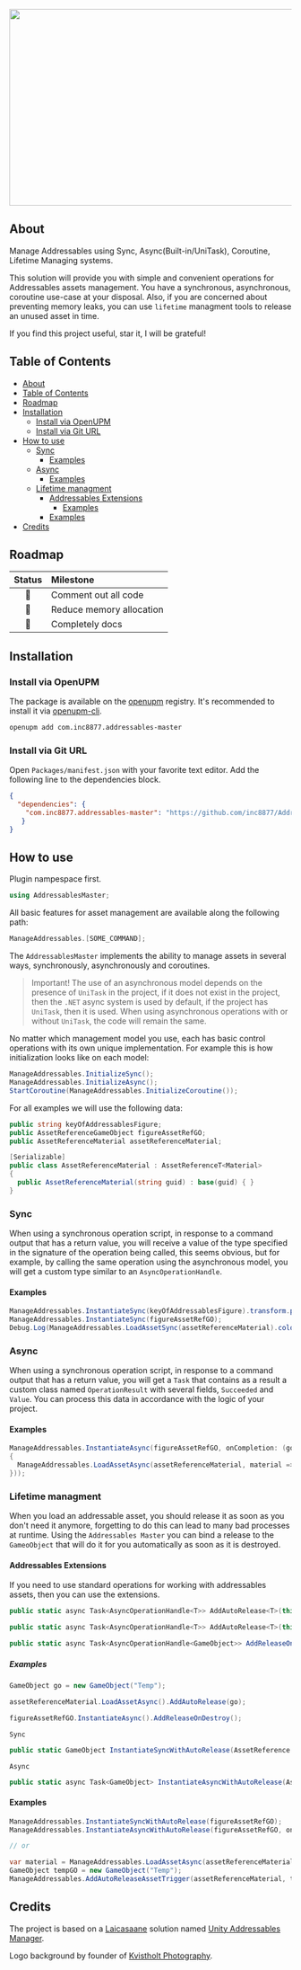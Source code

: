 <p align="center"><img src="https://user-images.githubusercontent.com/29813954/131343434-0b4c9271-7c13-49b6-a753-b084f1cd78cc.png" width="600" height="350" /> </p>

## About

Manage Addressables using Sync, Async(Built-in/UniTask), Coroutine, Lifetime Managing systems.

This solution will provide you with simple and convenient operations for Addressables assets management. You have a synchronous, asynchronous, coroutine use-case at your disposal. Also, if you are concerned about preventing memory leaks, you can use `lifetime` managment tools to release an unused asset in time.

If you find this project useful, star it, I will be grateful!

## Table of Contents
- [About](#about)
- [Table of Contents](#table-of-contents)
- [Roadmap](#roadmap)
- [Installation](#installation)
  - [Install via OpenUPM](#install-via-openupm)
  - [Install via Git URL](#install-via-git-url)
- [How to use](#how-to-use)
  - [Sync](#sync)
    - [Examples](#examples)
  - [Async](#async)
    - [Examples](#examples-1)
  - [Lifetime managment](#lifetime-managment)
    - [Addressables Extensions](#addressables-extensions)
      - [Examples](#examples-2)
    - [Examples](#examples-3)
- [Credits](#credits)

## Roadmap

|  Status   | Milestone                |
| :-------: | :----------------------- |
| :rocket:  | Comment out all code     |
| :rocket:  | Reduce memory allocation |
| :pushpin: | Completely docs          |

## Installation

### Install via OpenUPM

The package is available on the [openupm](https://openupm.com) registry. It's recommended to install it via [openupm-cli](https://github.com/openupm/openupm-cli).

```bash
openupm add com.inc8877.addressables-master
```

### Install via Git URL

Open `Packages/manifest.json` with your favorite text editor. Add the following line to the dependencies block.

```json
{
  "dependencies": {
    "com.inc8877.addressables-master": "https://github.com/inc8877/AddressablesMaster.git",
   }
}
```

## How to use

Plugin nampespace first.

```c#
using AddressablesMaster;
```

All basic features for asset management are available along the following path:

```c#
ManageAddressables.[SOME_COMMAND];
```

The `AddressablesMaster` implements the ability to manage assets in several ways, synchronously, asynchronously and coroutines.

> Important! The use of an asynchronous model depends on the presence of `UniTask` in the project, if it does not exist in the project, then the `.NET` async system is used by default, if the project has `UniTask`, then it is used. When using asynchronous operations with or without `UniTask`, the code will remain the same.

No matter which management model you use, each has basic control operations with its own unique implementation. For example this is how initialization looks like on each model:

```c#
ManageAddressables.InitializeSync();
ManageAddressables.InitializeAsync();
StartCoroutine(ManageAddressables.InitializeCoroutine());
```

For all examples we will use the following data:

```c#
public string keyOfAddressablesFigure;
public AssetReferenceGameObject figureAssetRefGO;
public AssetReferenceMaterial assetReferenceMaterial;

[Serializable]
public class AssetReferenceMaterial : AssetReferenceT<Material>
{
  public AssetReferenceMaterial(string guid) : base(guid) { }
}
```

### Sync

When using a synchronous operation script, in response to a command output that has a return value, you will receive a value of the type specified in the signature of the operation being called, this seems obvious, but for example, by calling the same operation using the asynchronous model, you will get a custom type similar to an `AsyncOperationHandle`.

#### Examples

```c#
ManageAddressables.InstantiateSync(keyOfAddressablesFigure).transform.position = Vector3.back;
ManageAddressables.InstantiateSync(figureAssetRefGO);
Debug.Log(ManageAddressables.LoadAssetSync(assetReferenceMaterial).color.a);
```

### Async

When using a synchronous operation script, in response to a command output that has a return value, you will get a `Task` that contains as a result a custom class named `OperationResult` with several fields, `Succeeded` and `Value`. You can process this data in accordance with the logic of your project.

#### Examples

```c#
ManageAddressables.InstantiateAsync(figureAssetRefGO, onCompletion: (go =>
{
  ManageAddressables.LoadAssetAsync(assetReferenceMaterial, material => go.GetComponent<MeshRenderer>().material = material);
}));
```

### Lifetime managment

When you load an addressable asset, you should release it as soon as you don't need it anymore, forgetting to do this can lead to many bad processes at runtime. Using the `Addressables Master` you can bind a release to the `GameoObject` that will do it for you automatically as soon as it is destroyed.

#### Addressables Extensions

If you need to use standard operations for working with addressables assets, then you can use the extensions.

```c#
public static async Task<AsyncOperationHandle<T>> AddAutoRelease<T>(this AsyncOperationHandle<T> operationHandle, GameObject targetGO)
```

```c#
public static async Task<AsyncOperationHandle<T>> AddAutoRelease<T>(this AsyncOperationHandle<T> operationHandle, GameObject targetGO, Action onCompletion)
```

```c#
public static async Task<AsyncOperationHandle<GameObject>> AddReleaseOnDestroy(this AsyncOperationHandle<GameObject> operationHandle)
```

##### Examples

```c#
GameObject go = new GameObject("Temp");

assetReferenceMaterial.LoadAssetAsync().AddAutoRelease(go);

figureAssetRefGO.InstantiateAsync().AddReleaseOnDestroy();
```

`Sync`

```c#
public static GameObject InstantiateSyncWithAutoRelease(AssetReference assetReference, Transform parent = null, bool inWorldSpace = false)
```

`Async`

```c#
public static async Task<GameObject> InstantiateAsyncWithAutoRelease(AssetReference assetReference, Transform parent = null, bool inWorldSpace = false)
```

#### Examples

```c#
ManageAddressables.InstantiateSyncWithAutoRelease(figureAssetRefGO);
ManageAddressables.InstantiateAsyncWithAutoRelease(figureAssetRefGO, onCompletion: x => x.transform.position = Vector3.up);

// or

var material = ManageAddressables.LoadAssetAsync(assetReferenceMaterial).Result.Value;
GameObject tempGO = new GameObject("Temp");
ManageAddressables.AddAutoReleaseAssetTrigger(assetReferenceMaterial, tempGO); // assetReferenceMaterial will be released as soon as tempGO is destroyed
```

## Credits

The project is based on a [Laicasaane](https://github.com/laicasaane) solution named [Unity Addressables Manager](https://github.com/laicasaane/unity-addressables-manager).

Logo background by founder of [Kvistholt Photography](https://unsplash.com/@freeche).
